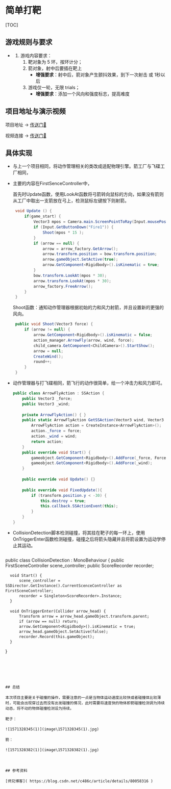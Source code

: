 # 简单打靶

[TOC]

## 游戏规则与要求

- 1. 游戏内容要求：
     1. 靶对象为 5 环，按环计分；
     2. 箭对象，射中后要插在靶上
        - **增强要求**：射中后，箭对象产生颤抖效果，到下一次射击 或 1秒以后
     3. 游戏仅一轮，无限 trials；
        - **增强要求**：添加一个风向和强度标志，提高难度



## 项目地址与演示视频

项目地址 -> [传送门🚪](https://github.com/Tifinity/Unity3DStudy-master/tree/master/%E9%A1%B9%E7%9B%AE%E4%B8%83%EF%BC%9A%E7%AE%80%E5%8D%95%E6%89%93%E9%9D%B6)

视频连接 -> [传送门🚪]( https://www.bilibili.com/video/av71567483/ )



## 具体实现

- 与上一个项目相同，将动作管理相关的类改成适配物理引擎。箭工厂与飞碟工厂相同，

- 主要的内容在FirstSenceController中，

  首先时Update函数，使用LookAt函数将弓箭转向鼠标的方向，如果没有箭则从工厂中取出一支箭放在弓上，检测鼠标左键按下则射箭。

  ~~~c#
   void Update () {
       if(game_start) {
           Vector3 mpos = Camera.main.ScreenPointToRay(Input.mousePosition).direction;
           if (Input.GetButtonDown("Fire1")) {
               Shoot(mpos * 15 );
           }
           if (arrow == null) {
               arrow = arrow_factory.GetArrow();
               arrow.transform.position = bow.transform.position;
               arrow.gameObject.SetActive(true);
               arrow.GetComponent<Rigidbody>().isKinematic = true;
           }
           bow.transform.LookAt(mpos * 30);
           arrow.transform.LookAt(mpos * 30);
           arrow_factory.FreeArrow();
       }
   }
  ~~~

  Shoot函数：通知动作管理器根据初始的力和风力射箭，并且设置新的更强的风向。

  ~~~c#
   public void Shoot(Vector3 force) {
       if (arrow != null) {
           arrow.GetComponent<Rigidbody>().isKinematic = false;
           action_manager.ArrowFly(arrow, wind, force);
           child_camera.GetComponent<ChildCamera>().StartShow();
           arrow = null;
           CreateWind();
           round++;
       }
   }
  ~~~

  

- 动作管理器与打飞碟相同，箭飞行的动作很简单，给一个冲击力和风力即可。

  ~~~C#
  public class ArrowFlyAction : SSAction {
      public Vector3 _force;
      public Vector3 _wind;
  
      private ArrowFlyAction() { }
      public static ArrowFlyAction GetSSAction(Vector3 wind, Vector3 force) {
          ArrowFlyAction action = CreateInstance<ArrowFlyAction>();
          action._force = force;
          action._wind = wind;
          return action;
      }
      public override void Start() {
          gameobject.GetComponent<Rigidbody>().AddForce(_force, ForceMode.Impulse);
          gameobject.GetComponent<Rigidbody>().AddForce(_wind);
      }
  
      public override void Update() {}
  
      public override void FixedUpdate(){
          if (transform.position.y < -30) {
              this.destroy = true;
              this.callback.SSActionEvent(this);
          }
      }
  }
  ~~~

  

- CollisionDetection脚本检测碰撞，将其挂在靶子的每一环上，使用OnTriggerEnter函数检测碰撞，碰撞之后将箭头隐藏并且将箭设置为运动学停止其运动。

  ~~~c#
public class CollisionDetection : MonoBehaviour {
      public FirstSceneController scene_controller;
      public ScoreRecorder recorder;
  
      void Start() {
          scene_controller = SSDirector.GetInstance().CurrentScenceController as FirstSceneController;
          recorder = Singleton<ScoreRecorder>.Instance;
      }
  
      void OnTriggerEnter(Collider arrow_head) {
          Transform arrow = arrow_head.gameObject.transform.parent;
          if (arrow == null) return;
          arrow.GetComponent<Rigidbody>().isKinematic = true;
          arrow_head.gameObject.SetActive(false);
          recorder.Record(this.gameObject);
      }
  }
  ~~~
  
  
  


## 总结

本次项目主要是关于碰撞的操作，需要注意的一点是当物体运动速度比较快或者碰撞体比较薄时，可能会出现穿过去而没有出发碰撞的情况，此时需要将速度快的物体即箭碰撞检测调为持续动态，将不动的物体碰撞检测设为持续。

靶子：

![1571328345(1)](image\1571328345(1).jpg)

箭：

![1571328382(1)](image\1571328382(1).jpg)



## 参考资料

[师兄博客]( https://blog.csdn.net/c486c/article/details/80058316 )

